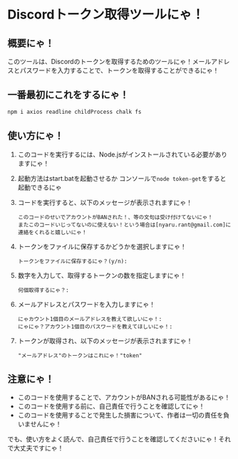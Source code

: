 
# Discordトークン取得ツールにゃ！

## 概要にゃ！
このツールは、Discordのトークンを取得するためのツールにゃ！メールアドレスとパスワードを入力することで、トークンを取得することができるにゃ！

## 一番最初にこれをするにゃ！
```bash
npm i axios readline childProcess chalk fs
```


## 使い方にゃ！
1. このコードを実行するには、Node.jsがインストールされている必要がありますにゃ！

2. 起動方法はstart.batを起動させるか コンソールで```node token-get```をすると起動できるにゃ

3. コードを実行すると、以下のメッセージが表示されますにゃ！
   ```
   このコードのせいでアカウントがBANされた！、等の文句は受け付けてないにゃ！
   またこのコードいじってないのに使えない！という場合は[nyaru.rant@gmail.com]に連絡をくれると嬉しいにゃ！
   ```
4. トークンをファイルに保存するかどうかを選択しますにゃ！
   ```
   トークンをファイルに保存するにゃ？(y/n):
   ```
5. 数字を入力して、取得するトークンの数を指定しますにゃ！
   ```
   何個取得するにゃ？:
   ```
6. メールアドレスとパスワードを入力しますにゃ！
   ```
   にゃカウント1個目のメールアドレスを教えて欲しいにゃ！:
   にゃにゃ？アカウント1個目のパスワードを教えてほしいにゃ！:
   ```
7. トークンが取得され、以下のメッセージが表示されますにゃ！
   ```
   "メールアドレス"のトークンはこれにゃ！"token"
   ```
## 注意にゃ！
- このコードを使用することで、アカウントがBANされる可能性があるにゃ！
- このコードを使用する前に、自己責任で行うことを確認してにゃ！
- このコードを使用することで発生した損害について、作者は一切の責任を負いませんにゃ！

でも、使い方をよく読んで、自己責任で行うことを確認してくださいにゃ！それで大丈夫ですにゃ！
